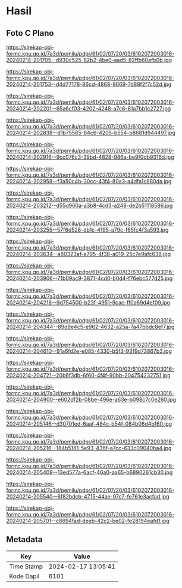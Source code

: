 # Hasil

## Foto C Plano

https://sirekap-obj-formc.kpu.go.id/7a3d/pemilu/pdpr/61/02/07/20/03/6102072003016-20240214-201705--d930c525-82b2-4be0-aad5-82ffb60afb0b.jpg

https://sirekap-obj-formc.kpu.go.id/7a3d/pemilu/pdpr/61/02/07/20/03/6102072003016-20240214-201753--d4d77178-86cd-4868-8669-7d88f2f7c52d.jpg

https://sirekap-obj-formc.kpu.go.id/7a3d/pemilu/pdpr/61/02/07/20/03/6102072003016-20240214-202201--65a6cf03-4202-4248-a7c6-81a7bb1c2727.jpg

https://sirekap-obj-formc.kpu.go.id/7a3d/pemilu/pdpr/61/02/07/20/03/6102072003016-20240214-202838--d1b75565-84c6-4205-b554-b8681d944497.jpg

https://sirekap-obj-formc.kpu.go.id/7a3d/pemilu/pdpr/61/02/07/20/03/6102072003016-20240214-202916--9cc076c3-39bd-4828-986a-be9f0db9316d.jpg

https://sirekap-obj-formc.kpu.go.id/7a3d/pemilu/pdpr/61/02/07/20/03/6102072003016-20240214-202958--f3a50c4b-30cc-43f4-80a3-a4dfa1c880da.jpg

https://sirekap-obj-formc.kpu.go.id/7a3d/pemilu/pdpr/61/02/07/20/03/6102072003016-20240214-203212--d55d960a-a3b8-4cd3-a248-de2b51118586.jpg

https://sirekap-obj-formc.kpu.go.id/7a3d/pemilu/pdpr/61/02/07/20/03/6102072003016-20240214-203255--57f6d528-db1c-4195-a79c-f65fc4f3a593.jpg

https://sirekap-obj-formc.kpu.go.id/7a3d/pemilu/pdpr/61/02/07/20/03/6102072003016-20240214-203634--a60323af-a795-4f38-a019-25c7e9afc638.jpg

https://sirekap-obj-formc.kpu.go.id/7a3d/pemilu/pdpr/61/02/07/20/03/6102072003016-20240214-203906--71b09ac9-3871-4cd0-b0d4-f76ebc577d25.jpg

https://sirekap-obj-formc.kpu.go.id/7a3d/pemilu/pdpr/61/02/07/20/03/6102072003016-20240214-204218--9d754500-b23f-4951-9cac-ff0a69d4ef09.jpg

https://sirekap-obj-formc.kpu.go.id/7a3d/pemilu/pdpr/61/02/07/20/03/6102072003016-20240214-204344--89d9e4c5-e962-4632-a25a-7a47bbdc8ef7.jpg

https://sirekap-obj-formc.kpu.go.id/7a3d/pemilu/pdpr/61/02/07/20/03/6102072003016-20240214-204610--91a6fd2e-e085-4330-b5f3-9319d73867b3.jpg

https://sirekap-obj-formc.kpu.go.id/7a3d/pemilu/pdpr/61/02/07/20/03/6102072003016-20240214-204721--20b6f3db-6f60-4f4f-90bb-204754232751.jpg

https://sirekap-obj-formc.kpu.go.id/7a3d/pemilu/pdpr/61/02/07/20/03/6102072003016-20240214-204900--e602df2b-08be-496e-a63e-b098c7c0e260.jpg

https://sirekap-obj-formc.kpu.go.id/7a3d/pemilu/pdpr/61/02/07/20/03/6102072003016-20240214-205146--d30701ed-6aaf-484c-b54f-084b06d4b160.jpg

https://sirekap-obj-formc.kpu.go.id/7a3d/pemilu/pdpr/61/02/07/20/03/6102072003016-20240214-205216--184b5181-5e93-436f-a7cc-633c09040ba4.jpg

https://sirekap-obj-formc.kpu.go.id/7a3d/pemilu/pdpr/61/02/07/20/03/6102072003016-20240214-205409--13ed577a-6acf-46a0-aa65-b6890261cb30.jpg

https://sirekap-obj-formc.kpu.go.id/7a3d/pemilu/pdpr/61/02/07/20/03/6102072003016-20240214-205540--8f82bdcb-4715-44ae-97c7-fe761e3acfad.jpg

https://sirekap-obj-formc.kpu.go.id/7a3d/pemilu/pdpr/61/02/07/20/03/6102072003016-20240214-205701--c8694fad-deeb-42c2-be02-fe28194eafd1.jpg


## Metadata

| Key        | Value               |
| ---------- | ------------------- |
| Time Stamp | 2024-02-17 13:05:41 |
| Kode Dapil | 6101                |



